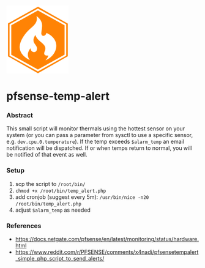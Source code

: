 ![icon](hot_firewall.png)

# pfsense-temp-alert

### Abstract

This small script will monitor thermals using the hottest sensor on your system (or you can pass a parameter from sysctl to use a specific sensor, e.g. `dev.cpu.0.temperature`). If the temp exceeds `$alarm_temp` an email notification will be dispatched. If or when temps return to normal, you will be notified of that event as well.

### Setup

1. scp the script to `/root/bin/`
2. `chmod +x /root/bin/temp_alert.php`
3. add cronjob (suggest every 5m): `/usr/bin/nice -n20 /root/bin/temp_alert.php`
4. adjust `$alarm_temp` as needed

### References

- https://docs.netgate.com/pfsense/en/latest/monitoring/status/hardware.html
- https://www.reddit.com/r/PFSENSE/comments/x4nadi/pfsensetempalert_simple_php_script_to_send_alerts/
